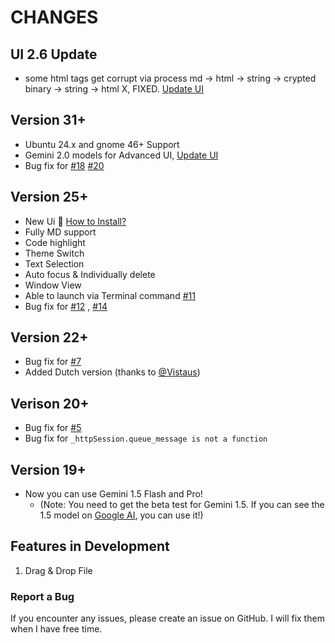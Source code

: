 # CHANGES
## UI 2.6 Update 
* some html tags get corrupt via process md -> html -> string -> crypted binary -> string -> html X, FIXED.
 [Update UI](https://github.com/wwardaww/gnome-gemini-ai/releases/latest)
## Version 31+
* Ubuntu 24.x and gnome 46+ Support
* Gemini 2.0 models for Advanced UI,  [Update UI](https://github.com/wwardaww/gnome-gemini-ai/releases/tag/2.5)
* Bug fix for [#18](https://github.com/wwardaww/gnome-gemini-ai/issues/18) [#20](https://github.com/wwardaww/gnome-gemini-ai/issues/20)

## Version 25+

* New Ui 🎉 [How to Install?](https://github.com/wwardaww/gnome-gemini-ai/tree/main-beta/gui#installing-the-new-ui)
* Fully MD support
* Code highlight
* Theme Switch
* Text Selection
* Auto focus & Individually delete
* Window View
* Able to launch via Terminal command [#11](https://github.com/wwardaww/gnome-gemini-ai/issues/11)
* Bug fix for [#12](https://github.com/wwardaww/gnome-gemini-ai/issues/12) , [#14](https://github.com/wwardaww/gnome-gemini-ai/issues/14)

## Version 22+

* Bug fix for [#7](https://github.com/wwardaww/gnome-gemini-ai/issues/7)
* Added Dutch version (thanks to [@Vistaus](https://github.com/Vistaus))

## Verison 20+

* Bug fix for [#5](https://github.com/wwardaww/gnome-gemini-ai/issues/5)
* Bug fix for `_httpSession.queue_message is not a function`

## Version 19+

* Now you can use Gemini 1.5 Flash and Pro!
  * (Note: You need to get the beta test for Gemini 1.5. If you can see the 1.5 model on [Google AI](https://ai.google.dev/), you can use it!)

## Features in Development

1. Drag & Drop File

### Report a Bug

If you encounter any issues, please create an issue on GitHub. I will fix them when I have free time.

